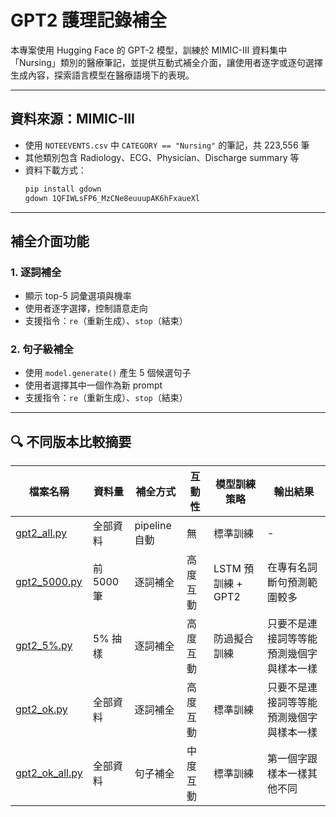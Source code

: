 # GPT2 護理記錄補全

本專案使用 Hugging Face 的 GPT-2 模型，訓練於 MIMIC-III 資料集中「Nursing」類別的醫療筆記，並提供互動式補全介面，讓使用者逐字或逐句選擇生成內容，探索語言模型在醫療語境下的表現。

---

## 資料來源：MIMIC-III

- 使用 `NOTEEVENTS.csv` 中 `CATEGORY == "Nursing"` 的筆記，共 223,556 筆  
- 其他類別包含 Radiology、ECG、Physician、Discharge summary 等  
- 資料下載方式：  
  ```bash
  pip install gdown  
  gdown 1QFIWLsFP6_MzCNe8euuupAK6hFxaueXl
  ```

---

## 補全介面功能

### 1. 逐詞補全

- 顯示 top-5 詞彙選項與機率  
- 使用者逐字選擇，控制語意走向  
- 支援指令：`re`（重新生成）、`stop`（結束）

### 2. 句子級補全

- 使用 `model.generate()` 產生 5 個候選句子  
- 使用者選擇其中一個作為新 prompt  
- 支援指令：`re`（重新生成）、`stop`（結束）

---

## 🔍 不同版本比較摘要

| 檔案名稱       | 資料量     | 補全方式     | 互動性     | 模型訓練策略       | 輸出結果           | 
|----------------|------------|--------------|------------|--------------------|--------------------|
| [gpt2_all.py](https://github.com/marcoleung052/NursingRecordCompletion_train/blob/bdd58bcc5b37a6d8cee679fca3fa03ec33e8b781/step1/gpt2_all.py "游標顯示")      | 全部資料   | pipeline 自動 | 無         | 標準訓練           | - | 
| [gpt2_5000.py](https://github.com/marcoleung052/NursingRecordCompletion_train/blob/bdd58bcc5b37a6d8cee679fca3fa03ec33e8b781/step1/gpt2_5000.py "游標顯示")    | 前 5000 筆 | 逐詞補全     | 高度互動   | LSTM 預訓練 + GPT2 | 在專有名詞斷句預測範圍較多 |  
| [gpt2_5%.py](https://github.com/marcoleung052/NursingRecordCompletion_train/blob/bdd58bcc5b37a6d8cee679fca3fa03ec33e8b781/step1/gpt2_5%25.py "游標顯示")      | 5% 抽樣    | 逐詞補全     | 高度互動   | 防過擬合訓練       | 只要不是連接詞等等能預測幾個字與樣本一樣 | 
| [gpt2_ok.py](https://github.com/marcoleung052/NursingRecordCompletion_train/blob/7aa012855cdff76302c3ea8a8313a7385919003a/step1/gpt2_ok.py "游標顯示")      | 全部資料   | 逐詞補全     | 高度互動   | 標準訓練           | 只要不是連接詞等等能預測幾個字與樣本一樣 |
| [gpt2_ok_all.py](https://github.com/marcoleung052/NursingRecordCompletion_train/blob/bdd58bcc5b37a6d8cee679fca3fa03ec33e8b781/step1/gpt2_ok_all.py "游標顯示")  | 全部資料   | 句子補全     | 中度互動   | 標準訓練           | 第一個字跟樣本一樣其他不同 |

